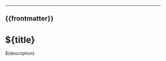 ---

{{frontmatter}}
---------------

# ${title}

${description}

<!-- TODO: Write the rest of this file! -->

